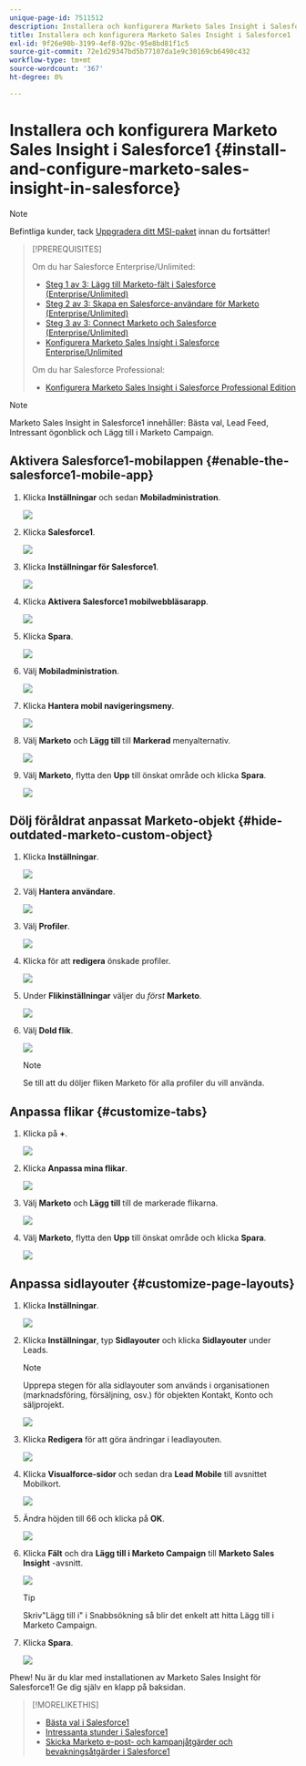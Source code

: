 ```yaml
---
unique-page-id: 7511512
description: Installera och konfigurera Marketo Sales Insight i Salesforce1 - Marketo Docs - produktdokumentation
title: Installera och konfigurera Marketo Sales Insight i Salesforce1
exl-id: 9f26e90b-3199-4ef8-92bc-95e8bd81f1c5
source-git-commit: 72e1d29347bd5b77107da1e9c30169cb6490c432
workflow-type: tm+mt
source-wordcount: '367'
ht-degree: 0%

---
```


# Installera och konfigurera Marketo Sales Insight i Salesforce1 {#install-and-configure-marketo-sales-insight-in-salesforce}

>[!NOTE]
>
>Befintliga kunder, tack [Uppgradera ditt MSI-paket](/help/marketo/product-docs/marketo-sales-insight/msi-for-salesforce/upgrading/upgrading-your-msi-package.md) innan du fortsätter!

>[!PREREQUISITES]
>
>Om du har Salesforce Enterprise/Unlimited:
>
>* [Steg 1 av 3: Lägg till Marketo-fält i Salesforce (Enterprise/Unlimited)](/help/marketo/product-docs/crm-sync/salesforce-sync/setup/enterprise-unlimited-edition/step-1-of-3-add-marketo-fields-to-salesforce-enterprise-unlimited.md)
>* [Steg 2 av 3: Skapa en Salesforce-användare för Marketo (Enterprise/Unlimited)](/help/marketo/product-docs/crm-sync/salesforce-sync/setup/enterprise-unlimited-edition/step-2-of-3-create-a-salesforce-user-for-marketo-enterprise-unlimited.md)
>* [Steg 3 av 3: Connect Marketo och Salesforce (Enterprise/Unlimited)](/help/marketo/product-docs/crm-sync/salesforce-sync/setup/enterprise-unlimited-edition/step-3-of-3-connect-marketo-and-salesforce-enterprise-unlimited.md)
>* [Konfigurera Marketo Sales Insight i Salesforce Enterprise/Unlimited](/help/marketo/product-docs/marketo-sales-insight/msi-for-salesforce/configuration/configure-marketo-sales-insight-in-salesforce-enterprise-unlimited.md)
>
>Om du har Salesforce Professional:
>
>* [Konfigurera Marketo Sales Insight i Salesforce Professional Edition](/help/marketo/product-docs/marketo-sales-insight/msi-for-salesforce/configuration/configure-marketo-sales-insight-in-salesforce-professional-edition.md)
>


>[!NOTE]
>
>Marketo Sales Insight in Salesforce1 innehåller: Bästa val, Lead Feed, Intressant ögonblick och Lägg till i Marketo Campaign.

## Aktivera Salesforce1-mobilappen {#enable-the-salesforce1-mobile-app}

1. Klicka **Inställningar** och sedan **Mobiladministration**.

   ![](assets/image2015-4-21-15-3a29-3a22.png)

1. Klicka **Salesforce1**.

   ![](assets/image2015-4-21-15-3a30-3a51.png)

1. Klicka **Inställningar för Salesforce1**.

   ![](assets/image2015-4-21-15-3a32-3a21.png)

1. Klicka **Aktivera Salesforce1 mobilwebbläsarapp**.

   ![](assets/image2015-4-21-15-3a34-3a27.png)

1. Klicka **Spara**.

   ![](assets/image2015-4-21-15-3a42-3a48.png)

1. Välj **Mobiladministration**.

   ![](assets/image2015-4-22-11-3a10-3a14.png)

1. Klicka **Hantera mobil navigeringsmeny**.

   ![](assets/image2015-4-22-11-3a13-3a10.png)

1. Välj **Marketo** och **Lägg till** till **Markerad** menyalternativ.

   ![](assets/image2015-4-22-14-3a55-3a37.png)

1. Välj **Marketo**, flytta den **Upp** till önskat område och klicka **Spara**.

   ![](assets/image2015-4-22-17-3a20-3a56.png)

## Dölj föråldrat anpassat Marketo-objekt {#hide-outdated-marketo-custom-object}

1. Klicka **Inställningar**.

   ![](assets/image2015-4-22-15-3a13-3a48.png)

1. Välj **Hantera användare**.

   ![](assets/image2015-5-5-11-3a13-3a45.png)

1. Välj **Profiler**.

   ![](assets/image2015-5-5-11-3a15-3a21.png)

1. Klicka för att **redigera** önskade profiler.

   ![](assets/image2015-5-5-13-3a51-3a36.png)

1. Under **Flikinställningar** väljer du _först_ **Marketo**.

   ![](assets/image2015-5-5-13-3a55-3a36.png)

1. Välj **Dold flik**.

   ![](assets/image2015-5-5-14-3a2-3a29.png)

   >[!NOTE]
   >
   >Se till att du döljer fliken Marketo för alla profiler du vill använda.

## Anpassa flikar {#customize-tabs}

1. Klicka på **+**.

   ![](assets/image2015-4-22-17-3a14-3a49.png)

1. Klicka **Anpassa mina flikar**.

   ![](assets/image2015-4-22-17-3a16-3a22.png)

1. Välj **Marketo** och **Lägg till** till de markerade flikarna.

   ![](assets/image2015-4-22-17-3a17-3a15.png)

1. Välj **Marketo**, flytta den **Upp** till önskat område och klicka **Spara**.

   ![](assets/image2015-4-22-18-3a29-3a47.png)

## Anpassa sidlayouter {#customize-page-layouts}

1. Klicka **Inställningar**.

   ![](assets/image2015-4-22-17-3a26-3a56.png)

1. Klicka **Inställningar**, typ **Sidlayouter** och klicka **Sidlayouter** under Leads.

   >[!NOTE]
   >
   >Upprepa stegen för alla sidlayouter som används i organisationen (marknadsföring, försäljning, osv.) för objekten Kontakt, Konto och säljprojekt.

   ![](assets/image2015-4-22-17-3a34-3a33.png)

1. Klicka **Redigera** för att göra ändringar i leadlayouten.

   ![](assets/image2015-4-22-17-3a44-3a0.png)

1. Klicka **Visualforce-sidor** och sedan dra **Lead Mobile** till avsnittet Mobilkort.

   ![](assets/image2015-4-22-17-3a49-3a37.png)

1. Ändra höjden till 66 och klicka på **OK**.

   ![](assets/image2015-4-22-17-3a52-3a15.png)

1. Klicka **Fält** och dra **Lägg till i Marketo Campaign** till **Marketo Sales Insight** -avsnitt.

   ![](assets/configure-step-6.png)

   >[!TIP]
   >
   >Skriv&quot;Lägg till i&quot; i Snabbsökning så blir det enkelt att hitta Lägg till i Marketo Campaign.

1. Klicka **Spara**.

   ![](assets/image2015-4-22-18-3a1-3a56.png)

Phew! Nu är du klar med installationen av Marketo Sales Insight för Salesforce1! Ge dig själv en klapp på baksidan.

>[!MORELIKETHIS]
>
>* [Bästa val i Salesforce1](/help/marketo/product-docs/marketo-sales-insight/msi-for-salesforce/msi-for-mobile/best-bets-in-salesforce1.md)
>* [Intressanta stunder i Salesforce1](/help/marketo/product-docs/marketo-sales-insight/msi-for-salesforce/msi-for-mobile/interesting-moments-in-salesforce1.md)
>* [Skicka Marketo e-post- och kampanjåtgärder och bevakningsåtgärder i Salesforce1](/help/marketo/product-docs/marketo-sales-insight/msi-for-salesforce/msi-for-mobile/send-marketo-email-and-campaign-and-watchlist-actions-in-salesforce1.md)

